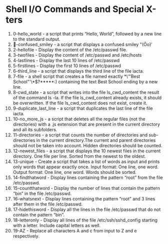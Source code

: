 # Shell I/O Commands and Special X-ters
1. 0-hello_world - a script that prints “Hello, World”, followed by a new line to the standard output.
2. -confused_smiley - a script that displays a confused smiley "(Ôo)'
3. 2-hellofile - Display the content of the /etc/passwd file.
4. 3-twofiles - Display the content of /etc/passwd and /etc/hosts
5. 4-lastlines - Display the last 10 lines of /etc/passwd
6. 5-firstlines - Display the first 10 lines of /etc/passwd
7. 6-third_line -  a script that displays the third line of the file iacta.
8. 7-file - a shell script that creates a file named exactly \*\\'"Best School"\'\\*$\?\*\*\*\*\*:) containing the text Best School ending by a new line.
9. 8-cwd_state - a script that writes into the file ls_cwd_content the result of the command ls -la. If the file ls_cwd_content already exists, it should be overwritten. If the file ls_cwd_content does not exist, create it.
10. 9-duplicate_last_line - a script that duplicates the last line of the file iacta.
11. 10-no_more_js - a script that deletes all the regular files (not the directories) with a .js extension that are present in the current directory and all its subfolders.
12. 11-directories - a script that counts the number of directories and sub-directories in the current directory.The current and parent directories should not be taken into account. Hidden directories should be counted.
13. 12-newest_files - a script that displays the 10 newest files in the current directory. One file per line. Sorted from the newest to the oldest.
14. 13-unique - Create a script that takes a list of words as input and prints only words that appear exactly once. Input format: One line, one word. Output format: One line, one word. Words should be sorted.
15. 14-findthatword - Display lines containing the pattern “root” from the file /etc/passwd.
16. 15-countthatword - Display the number of lines that contain the pattern “bin” in the file /etc/passwd.
17. 16-whatsnext - Display lines containing the pattern “root” and 3 lines after them in the file /etc/passwd.
18. 17-hidethisword - Display all the lines in the file /etc/passwd that do not contain the pattern “bin”.
19. 18-letteronly - Display all lines of the file /etc/ssh/sshd_config starting with a letter. Include capital letters as well.
20. 19-AZ - Replace all characters A and c from input to Z and e respectively.
